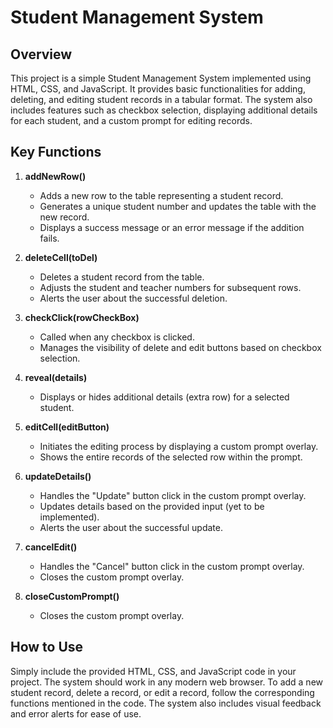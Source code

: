 # Student Management System

## Overview

This project is a simple Student Management System implemented using HTML, CSS, and JavaScript. It provides basic functionalities for adding, deleting, and editing student records in a tabular format. The system also includes features such as checkbox selection, displaying additional details for each student, and a custom prompt for editing records.

## Key Functions

1. **addNewRow()**
   - Adds a new row to the table representing a student record.
   - Generates a unique student number and updates the table with the new record.
   - Displays a success message or an error message if the addition fails.

2. **deleteCell(toDel)**
   - Deletes a student record from the table.
   - Adjusts the student and teacher numbers for subsequent rows.
   - Alerts the user about the successful deletion.

3. **checkClick(rowCheckBox)**
   - Called when any checkbox is clicked.
   - Manages the visibility of delete and edit buttons based on checkbox selection.

4. **reveal(details)**
   - Displays or hides additional details (extra row) for a selected student.

5. **editCell(editButton)**
   - Initiates the editing process by displaying a custom prompt overlay.
   - Shows the entire records of the selected row within the prompt.

6. **updateDetails()**
   - Handles the "Update" button click in the custom prompt overlay.
   - Updates details based on the provided input (yet to be implemented).
   - Alerts the user about the successful update.

7. **cancelEdit()**
   - Handles the "Cancel" button click in the custom prompt overlay.
   - Closes the custom prompt overlay.

8. **closeCustomPrompt()**
   - Closes the custom prompt overlay.

## How to Use

Simply include the provided HTML, CSS, and JavaScript code in your project. The system should work in any modern web browser. To add a new student record, delete a record, or edit a record, follow the corresponding functions mentioned in the code. The system also includes visual feedback and error alerts for ease of use.
